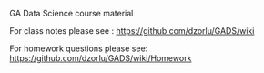 GA Data Science course material

For class notes please see : https://github.com/dzorlu/GADS/wiki

For homework questions please see: https://github.com/dzorlu/GADS/wiki/Homework
